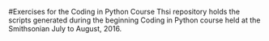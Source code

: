#Exercises for the Coding in Python Course
Thsi repository holds the scripts generated during the beginning Coding in Python course held at the Smithsonian July to August, 2016.